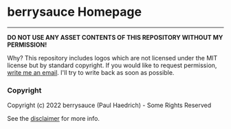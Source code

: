 # berrysauce Homepage

---

**DO NOT USE ANY ASSET CONTENTS OF THIS REPOSITORY WITHOUT MY PERMISSION!**

Why? This repository includes logos which are not licensed under the MIT license but by standard copyright. If you would like to request permission, [write me an email](mailto:legal@berrysauce.me). I'll try to write back as soon as possible.

### Copyright
Copyright (c) 2022 berrysauce (Paul Haedrich) - Some Rights Reserved

See the [disclaimer](https://berrysauce.me/disclaimer) for more info.

